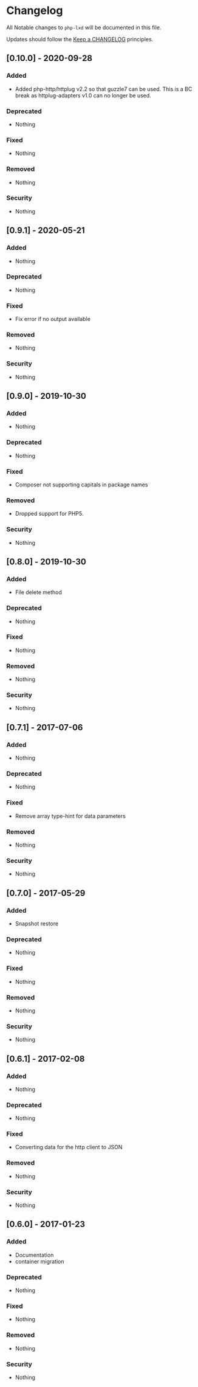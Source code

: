 # Changelog

All Notable changes to `php-lxd` will be documented in this file.

Updates should follow the [Keep a CHANGELOG](http://keepachangelog.com/) principles.

## [0.10.0] - 2020-09-28

### Added
- Added php-http/httplug v2.2 so that guzzle7 can be used. This is a BC break as httplug-adapters v1.0 can no longer be used.

### Deprecated
- Nothing

### Fixed
- Nothing

### Removed
- Nothing

### Security
- Nothing

## [0.9.1] - 2020-05-21

### Added
- Nothing

### Deprecated
- Nothing

### Fixed
- Fix error if no output available

### Removed
- Nothing

### Security
- Nothing

## [0.9.0] - 2019-10-30

### Added
- Nothing

### Deprecated
- Nothing

### Fixed
- Composer not supporting capitals in package names

### Removed
- Dropped support for PHP5.

### Security
- Nothing

## [0.8.0] - 2019-10-30

### Added
- File delete method

### Deprecated
- Nothing

### Fixed
- Nothing

### Removed
- Nothing

### Security
- Nothing

## [0.7.1] - 2017-07-06

### Added
- Nothing

### Deprecated
- Nothing

### Fixed
- Remove array type-hint for data parameters

### Removed
- Nothing

### Security
- Nothing

## [0.7.0] - 2017-05-29

### Added
- Snapshot restore

### Deprecated
- Nothing

### Fixed
- Nothing

### Removed
- Nothing

### Security
- Nothing

## [0.6.1] - 2017-02-08

### Added
- Nothing

### Deprecated
- Nothing

### Fixed
- Converting data for the http client to JSON

### Removed
- Nothing

### Security
- Nothing

## [0.6.0] - 2017-01-23

### Added
- Documentation
- container migration

### Deprecated
- Nothing

### Fixed
- Nothing

### Removed
- Nothing

### Security
- Nothing
